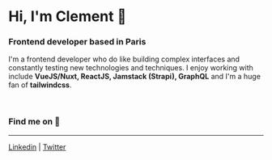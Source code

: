 # Hi, I'm Clement 👋

### Frontend developer based in Paris

I'm a frontend developer who do like building complex interfaces and constantly testing new technologies and techniques. I enjoy working with include **VueJS/Nuxt, ReactJS, Jamstack (Strapi), GraphQL** and I'm a huge fan of **tailwindcss**.

&nbsp;

### Find me on 🌌
---
[Linkedin](https://www.linkedin.com/in/clem-cornet) | [Twitter](https://twitter.com/ClemCornet)


